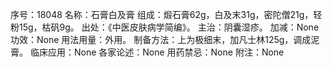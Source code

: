 序号：18048
名称：石膏白及膏
组成：煅石膏62g，白及末31g，密陀僧21g，轻粉15g，枯矾9g。
出处：《中医皮肤病学简编》。
主治：阴囊湿疹。
加减：None
功效：None
用法用量：外用。
制备方法：上为极细末，加凡士林125g，调成泥膏。
临床应用：None
各家论述：None
用药禁忌：None
附注：None
